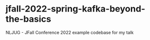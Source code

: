 # jfall-2022-spring-kafka-beyond-the-basics
NLJUG - JFall Conference 2022 example codebase for my talk
